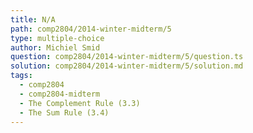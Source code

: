 ```yaml
---
title: N/A
path: comp2804/2014-winter-midterm/5
type: multiple-choice
author: Michiel Smid
question: comp2804/2014-winter-midterm/5/question.ts
solution: comp2804/2014-winter-midterm/5/solution.md
tags:
  - comp2804
  - comp2804-midterm
  - The Complement Rule (3.3)
  - The Sum Rule (3.4)
---
```

